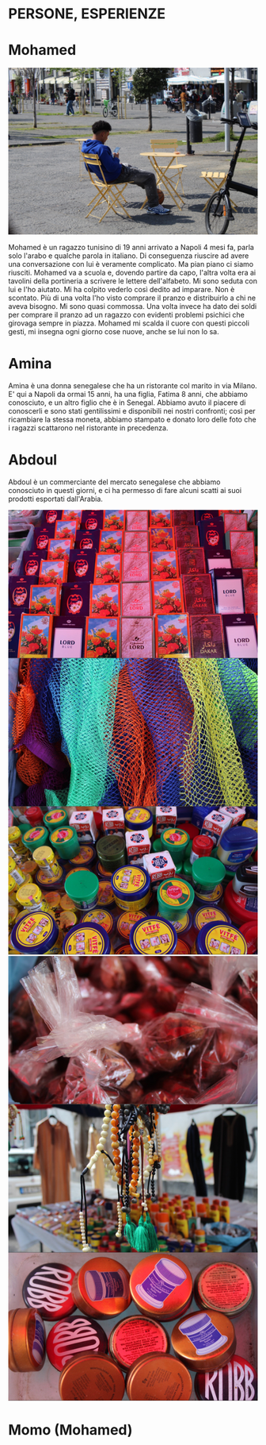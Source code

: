 # PERSONE, ESPERIENZE

# Mohamed

 ![a](./mohamed.jpeg)

Mohamed è un ragazzo tunisino di 19 anni arrivato a Napoli 4 mesi fa, parla solo l'arabo e qualche parola in italiano. 
Di conseguenza riuscire ad avere una conversazione con lui è veramente complicato. Ma pian piano ci siamo riusciti.
Mohamed va a scuola e, dovendo partire da capo, l'altra volta era ai tavolini della portineria a scrivere le lettere dell'alfabeto. 
Mi sono seduta con lui e l'ho aiutato. Mi ha colpito vederlo così dedito ad imparare. Non è scontato.
Più di una volta l'ho visto comprare il pranzo e distribuirlo a chi ne aveva bisogno. Mi sono quasi commossa.
Una volta invece ha dato dei soldi per comprare il pranzo ad un ragazzo con evidenti problemi psichici che girovaga sempre in piazza.
Mohamed mi scalda il cuore con questi piccoli gesti, mi insegna ogni giorno cose nuove, anche se lui non lo sa. 

# Amina

Amina è una donna senegalese che ha un ristorante col marito in via Milano. E' qui a Napoli da ormai 15 anni, ha una figlia, Fatima 8 anni, che abbiamo conosciuto, e un altro figlio che è in Senegal. Abbiamo avuto il piacere di conoscerli e sono stati gentilissimi e disponibili nei nostri confronti; così per ricambiare la stessa moneta, abbiamo stampato e donato loro delle foto che i ragazzi scattarono nel ristorante in precedenza.


# Abdoul
Abdoul è un commerciante del mercato senegalese che abbiamo conosciuto in questi giorni, e ci ha permesso di fare alcuni scatti ai suoi prodotti esportati dall'Arabia.

![a](./mercato.jpeg)
![a](./mercato2.jpeg)




# Momo (Mohamed)